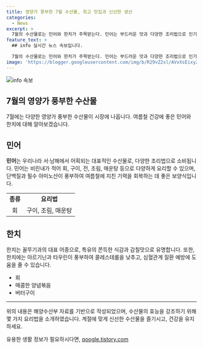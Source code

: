 ```yaml
---
title: 영양가 풍부한 7월 수산물, 최고 맛집과 신선한 생선
categories:
  - News
excerpt: >
  7월의 수산물로는 민어와 한치가 주목받는다. 민어는 부드러운 맛과 다양한 조리법으로 인기가 높으며, 단백질과 필수아미노산이 풍부하여 여름철에 기력을 회복하는 데 좋다. 한치는 지느러미와 다리의 대조적인 모습과 특유의 맛이 돋보이는데, 아르기닌과 타우린 함유량이 높아 콜레스테롤을 낮추고 심혈관계 질환을 예방하는 데 도움이 된다. 두 수산물은 영양가 풍부하여 맛과 건강을 동시에 챙길 수 있는 메뉴다.
feature_text: >
  ## info 실시간 뉴스 속보입니다.

  7월의 수산물로는 민어와 한치가 주목받는다. 민어는 부드러운 맛과 다양한 조리법으로 인기가 높으며, 단백질과 필수아미노산이 풍부하여 여름철에 기력을 회복하는 데 좋다. 한치는 지느러미와 다리의 대조적인 모습과 특유의 맛이 돋보이는데, 아르기닌과 타우린 함유량이 높아 콜레스테롤을 낮추고 심혈관계 질환을 예방하는 데 도움이 된다. 두 수산물은 영양가 풍부하여 맛과 건강을 동시에 챙길 수 있는 메뉴다.
image: 'https://blogger.googleusercontent.com/img/b/R29vZ2xl/AVvXsEixyZcFfHzMRdzZMjFBmAUKJYCLCGyLL1o632UiGVXcaFdKo_bkvkuCioo0uUKlGfBVcT3P84aROyZIXSBEx3Aw5nCQ3pTgDom1WDC4m8eifvWiAmWEEVb4x6G_l8C0QH225ldMjyaFvpxGEBGNO37VmDTDMHGhJPq73UglMfDca1-0aw/s1600/blogspot.png'
---
```


<p><img src="https://blogger.googleusercontent.com/img/b/R29vZ2xl/AVvXsEixyZcFfHzMRdzZMjFBmAUKJYCLCGyLL1o632UiGVXcaFdKo_bkvkuCioo0uUKlGfBVcT3P84aROyZIXSBEx3Aw5nCQ3pTgDom1WDC4m8eifvWiAmWEEVb4x6G_l8C0QH225ldMjyaFvpxGEBGNO37VmDTDMHGhJPq73UglMfDca1-0aw/s1600/blogspot.png" alt="info 속보" /></p>

<h2 data-ke-size="size26">7월의 영양가 풍부한 수산물</h2>

<p data-ke-size="size16">7월에는 다양한 영양가 풍부한 수산물이 시장에 나옵니다. 여름철 건강에 좋은 민어와 한치에 대해 알아보겠습니다.</p>

<h2>민어</h2>

<p data-ke-size="size16"><b>민어</b>는 우리나라 서·남해에서 어획되는 대표적인 수산물로, 다양한 조리법으로 소비됩니다. 민어는 비린내가 적어 회, 구이, 전, 조림, 매운탕 등으로 다양하게 요리할 수 있으며, 단백질과 필수 아미노산이 풍부하여 여름철에 지친 기력을 회복하는 데 좋은 보양식입니다.</p>

<table>
    <tr>
        <td style="text-align: center; height: 17px;"><b>종류</b></td>
        <td style="text-align: center; height: 17px;"><b>요리법</b></td>
    </tr>
    <tr>
        <td style="text-align: center; height: 17px;">회</td>
        <td style="text-align: center; height: 17px;">구이, 조림, 매운탕</td>
    </tr>
</table>

<h2>한치</h2>

<p data-ke-size="size16">한치는 꼴뚜기과의 대표 어종으로, 특유의 쫀득한 식감과 감칠맛으로 유명합니다. 또한, 한치에는 아르기닌과 타우린이 풍부하여 콜레스테롤을 낮추고, 심혈관계 질환 예방에 도움을 줄 수 있습니다.</p>

<ul>
    <li>회</li>
    <li>매콤한 양념볶음</li>
    <li>버터구이</li>
</ul>

<hr>

<p data-ke-size="size16">위의 내용은 해양수산부 자료를 기반으로 작성되었으며, 수산물의 효능을 강조하기 위해 몇 가지 요리법을 소개하였습니다. 계절에 맞게 신선한 수산물을 즐기시고, 건강을 유지하세요.</p>
유용한 생활 정보가 필요하시다면, <a href="https://qoogle.tistory.com" rel="dofollow">qoogle.tistory.com</a>


